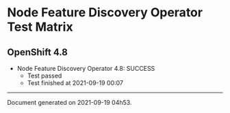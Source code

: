 
Node Feature Discovery Operator Test Matrix
===========================================

OpenShift 4.8
-------------


* Node Feature Discovery Operator 4.8: SUCCESS
  - Test passed
  - Test finished at 2021-09-19 00:07


---
Document generated on 2021-09-19 04h53.
